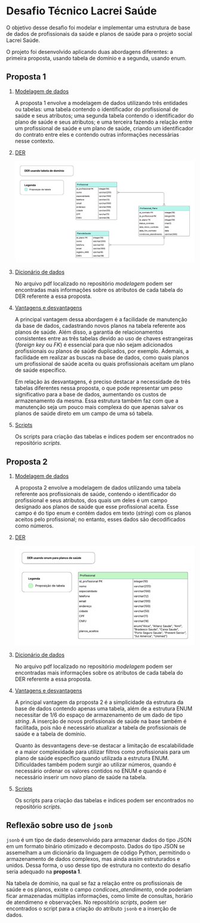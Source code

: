 # Desafio Técnico Lacrei Saúde

O objetivo desse desafio foi modelar e implementar uma estrutura de base de dados de profissionais da saúde e planos de saúde para o projeto social Lacrei Saúde.

O projeto foi desenvolvido aplicando duas abordagens diferentes: a primeira proposta, usando tabela de domínio e a segunda, usando enum.

## Proposta 1 
1) <ins>Modelagem de dados</ins>
    
    A proposta 1 envolve a modelagem de dados utilizando três entidades ou tabelas: uma tabela contendo o identificador do profissional de saúde e seus atributos; uma segunda tabela contendo o identificador do plano de saúde e seus atributos; e uma terceira fazendo a relação entre um profissional de saúde e um plano de saúde, criando um identificador do contrato entre eles e contendo outras informações necessárias nesse contexto.

2) <ins>DER</ins>
    
    ![Diagrama entidade-relacionamento desenvolvido para a proposta 1](modelagem/DER_dominio.png)
   
3) <ins>Dicionário de dados</ins>
   
    No arquivo pdf localizado no repositório *modelagem* podem ser encontradas mais informações sobre os atributos de cada tabela do DER referente a essa proposta.
   
4) <ins>Vantagens e desvantagens</ins>

    A principal vantagem dessa abordagem é a facilidade de manutenção da base de dados, cadastrando novos planos na tabela referente aos planos de saúde. Além disso, a garantia de relacionamentos consistentes entre as três tabelas devido ao uso de chaves estrangeiras (*foreign key* ou *FK*) é essencial para que não sejam adicionados profissionais ou planos de saúde duplicados, por exemplo. Ademais, a facilidade em realizar as buscas na base de dados, como quais planos um profissional de saúde aceita ou quais profissionais aceitam um plano de saúde específico.
  
    Em relação às desvantagens, é preciso destacar a necessidade de três tabelas diferentes nessa proposta, o que pode representar um peso significativo para a base de dados, aumentando os custos de armazenamento da mesma. Essa estrutura também faz com que a manutenção seja um pouco mais complexa do que apenas salvar os planos de saúde direto em um campo de uma só tabela.

5) <ins>Scripts</ins>

    Os scripts para criação das tabelas e índices podem ser encontrados no repositório *scripts*.

## Proposta 2

1) <ins>Modelagem de dados</ins>
    
    A proposta 2 envolve a modelagem de dados utilizando uma tabela referente aos profissionais de saúde, contendo o identificador do profissional e seus atributos, dos quais um deles é um campo designado aos planos de saúde que esse profissional aceita. Esse campo é do tipo enum e contém dados em texto (*string*) com os planos aceitos pelo profissional; no entanto, esses dados são decodificados como números.

2) <ins>DER</ins>
    
    ![Diagrama entidade-relacionamento desenvolvido para a proposta 2](modelagem/DER_enum.png)
   
3) <ins>Dicionário de dados</ins>
   
    No arquivo pdf localizado no repositório *modelagem* podem ser encontradas mais informações sobre os atributos de cada tabela do DER referente a essa proposta.
   
4) <ins>Vantagens e desvantagens</ins>

    A principal vantagem da proposta 2 é a simplicidade da estrutura da base de dados contendo apenas uma tabela, além de a estrutura ENUM necessitar de 1/6 do espaço de armazenamento de um dado de tipo *string*. A inserção de novos profissionais de saúde na base também é facilitada, pois não é necessário atualizar a tabela de profissionais de saúde e a tabela de domínio.

   Quanto às desvantagens deve-se destacar a limitação de escalabilidade e a maior complexidade para utilizar filtros como profissionais para um plano de saúde específico quando utilizada a estrutura ENUM. Dificuldades também podem surgir ao utilizar números, quando é necessário ordenar os valores contidos no ENUM e quando é necessário inserir um novo plano de saúde na tabela.
   
5) <ins>Scripts</ins>

    Os scripts para criação das tabelas e índices podem ser encontrados no repositório *scripts*.

## Reflexão sobre uso de `jsonb`

`jsonb` é um tipo de dado desenvolvido para armazenar dados do tipo JSON em um formato binário otimizado e decomposto. Dados do tipo JSON se assemelham a um dicionário da linguagem de código Python, permitindo o armazenamento de dados complexos, mas ainda assim estruturados e unidos. Dessa forma, o uso desse tipo de estrutura no contexto do desafio seria adequado na **proposta 1**. 
    
Na tabela de domínio, na qual se faz a relação entre os profissionais de saúde e os planos, existe o campo *condicoes_atendimento*, onde poderiam ficar armazenadas múltiplas informações, como limite de consultas, horário de atendimeno e observações. No repositório *scripts*, podem ser encontrados o script para a criação do atributo `jsonb` e a inserção de dados.
